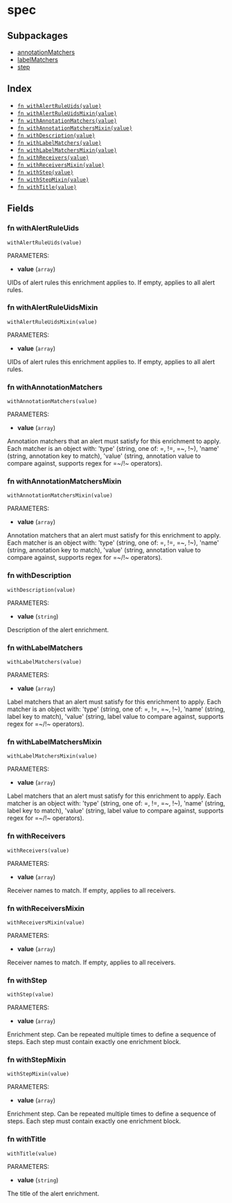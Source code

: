 # spec



## Subpackages

* [annotationMatchers](annotationMatchers.md)
* [labelMatchers](labelMatchers.md)
* [step](step/index.md)

## Index

* [`fn withAlertRuleUids(value)`](#fn-withalertruleuids)
* [`fn withAlertRuleUidsMixin(value)`](#fn-withalertruleuidsmixin)
* [`fn withAnnotationMatchers(value)`](#fn-withannotationmatchers)
* [`fn withAnnotationMatchersMixin(value)`](#fn-withannotationmatchersmixin)
* [`fn withDescription(value)`](#fn-withdescription)
* [`fn withLabelMatchers(value)`](#fn-withlabelmatchers)
* [`fn withLabelMatchersMixin(value)`](#fn-withlabelmatchersmixin)
* [`fn withReceivers(value)`](#fn-withreceivers)
* [`fn withReceiversMixin(value)`](#fn-withreceiversmixin)
* [`fn withStep(value)`](#fn-withstep)
* [`fn withStepMixin(value)`](#fn-withstepmixin)
* [`fn withTitle(value)`](#fn-withtitle)

## Fields

### fn withAlertRuleUids

```jsonnet
withAlertRuleUids(value)
```

PARAMETERS:

* **value** (`array`)

UIDs of alert rules this enrichment applies to. If empty, applies to all alert rules.
### fn withAlertRuleUidsMixin

```jsonnet
withAlertRuleUidsMixin(value)
```

PARAMETERS:

* **value** (`array`)

UIDs of alert rules this enrichment applies to. If empty, applies to all alert rules.
### fn withAnnotationMatchers

```jsonnet
withAnnotationMatchers(value)
```

PARAMETERS:

* **value** (`array`)

Annotation matchers that an alert must satisfy for this enrichment to apply. Each matcher is an object with: 'type' (string, one of: =, !=, =~, !~), 'name' (string, annotation key to match), 'value' (string, annotation value to compare against, supports regex for =~/!~ operators).
### fn withAnnotationMatchersMixin

```jsonnet
withAnnotationMatchersMixin(value)
```

PARAMETERS:

* **value** (`array`)

Annotation matchers that an alert must satisfy for this enrichment to apply. Each matcher is an object with: 'type' (string, one of: =, !=, =~, !~), 'name' (string, annotation key to match), 'value' (string, annotation value to compare against, supports regex for =~/!~ operators).
### fn withDescription

```jsonnet
withDescription(value)
```

PARAMETERS:

* **value** (`string`)

Description of the alert enrichment.
### fn withLabelMatchers

```jsonnet
withLabelMatchers(value)
```

PARAMETERS:

* **value** (`array`)

Label matchers that an alert must satisfy for this enrichment to apply. Each matcher is an object with: 'type' (string, one of: =, !=, =~, !~), 'name' (string, label key to match), 'value' (string, label value to compare against, supports regex for =~/!~ operators).
### fn withLabelMatchersMixin

```jsonnet
withLabelMatchersMixin(value)
```

PARAMETERS:

* **value** (`array`)

Label matchers that an alert must satisfy for this enrichment to apply. Each matcher is an object with: 'type' (string, one of: =, !=, =~, !~), 'name' (string, label key to match), 'value' (string, label value to compare against, supports regex for =~/!~ operators).
### fn withReceivers

```jsonnet
withReceivers(value)
```

PARAMETERS:

* **value** (`array`)

Receiver names to match. If empty, applies to all receivers.
### fn withReceiversMixin

```jsonnet
withReceiversMixin(value)
```

PARAMETERS:

* **value** (`array`)

Receiver names to match. If empty, applies to all receivers.
### fn withStep

```jsonnet
withStep(value)
```

PARAMETERS:

* **value** (`array`)

Enrichment step. Can be repeated multiple times to define a sequence of steps. Each step must contain exactly one enrichment block.
### fn withStepMixin

```jsonnet
withStepMixin(value)
```

PARAMETERS:

* **value** (`array`)

Enrichment step. Can be repeated multiple times to define a sequence of steps. Each step must contain exactly one enrichment block.
### fn withTitle

```jsonnet
withTitle(value)
```

PARAMETERS:

* **value** (`string`)

The title of the alert enrichment.
